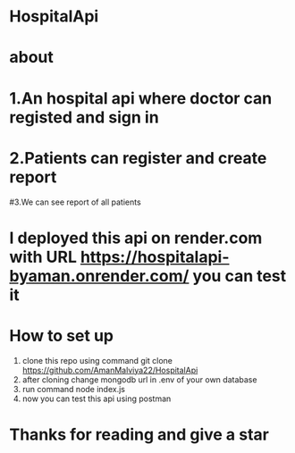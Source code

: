 # HospitalApi
# about
# 1.An hospital api where doctor can registed and sign in 
# 2.Patients can register and create report 
#3.We can see report of all patients
# I deployed this api on render.com with URL https://hospitalapi-byaman.onrender.com/ you can test it 
# How to set up
1. clone this repo using command git clone https://github.com/AmanMalviya22/HospitalApi
2. after cloning change mongodb url in .env of your own database
3. run command node index.js
4. now you can test this api  using postman
# Thanks for reading and give  a star
